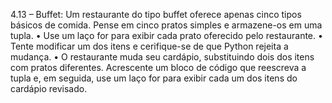 4.13 – Buffet: Um restaurante do tipo buffet oferece apenas cinco tipos básicos
de comida. Pense em cinco pratos simples e armazene-os em uma tupla.
• Use um laço for para exibir cada prato oferecido pelo restaurante.
• Tente modificar um dos itens e cerifique-se de que Python rejeita a mudança.
• O restaurante muda seu cardápio, substituindo dois dos itens com pratos
diferentes. Acrescente um bloco de código que reescreva a tupla e, em
seguida, use um laço for para exibir cada um dos itens do cardápio
revisado.
